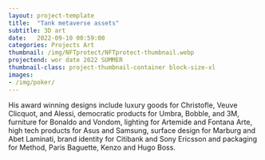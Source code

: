 ```yaml
---
layout: project-template
title:  "Tank metaverse assets"
subtitle: 3D art
date:   2022-09-10 00:59:00
categories: Projects Art
thumbnail: /img/NFTprotect/NFTprotect-thumbnail.webp
projectend: wor date 2022 SUMMER
thumbnail-class: project-thumbnail-container block-size-xl
images:
- /img/poker/
---
```


His award winning designs include luxury goods for Christofle, Veuve Clicquot, and Alessi, democratic products for Umbra, Bobble, and 3M, furniture for Bonaldo and Vondom, lighting for Artemide and Fontana Arte, high tech products for Asus and Samsung, surface design for Marburg and Abet Laminati, brand identity for Citibank and Sony Ericsson and packaging for Method, Paris Baguette, Kenzo and Hugo Boss.
